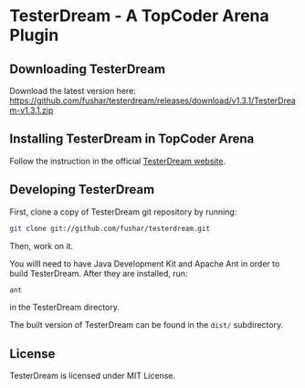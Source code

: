 TesterDream - A TopCoder Arena Plugin
=====================================

Downloading TesterDream
-----------------------

Download the latest version here: https://github.com/fushar/testerdream/releases/download/v1.3.1/TesterDream-v1.3.1.zip

Installing TesterDream in TopCoder Arena
----------------------------------------

Follow the instruction in the official [TesterDream website](http://fusharblog.com/apps/testerdream).

Developing TesterDream
----------------------

First, clone a copy of TesterDream git repository by running:

```bash
git clone git://github.com/fushar/testerdream.git
```

Then, work on it.

You willl need to have Java Development Kit and Apache Ant in order to build TesterDream. After they are installed, run:

```bash
ant
```

in the TesterDream directory.

The built version of TesterDream can be found in the `dist/` subdirectory.

License
-------

TesterDream is licensed under MIT License.
